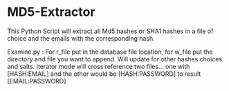 # MD5-Extractor
This Python Script will extract all Md5 hashes or SHA1 hashes in a file of choice and the emails with the corresponding hash.

Examine.py : For r_file put in the database file location, for w_file put the directory and file you want to append.
Will update for other hashes choices and salts.
Iterator mode will cross reference two files... one with [HASH:EMAIL] and the other would be [HASH:PASSWORD] to result [EMAIL:PASSWORD] 
